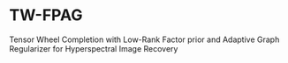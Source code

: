 # TW-FPAG
Tensor Wheel Completion with Low-Rank Factor prior and Adaptive Graph Regularizer for Hyperspectral Image Recovery
